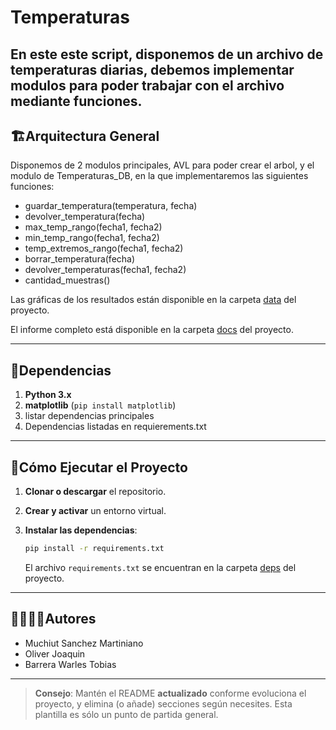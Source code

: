 # Temperaturas

En este este script, disponemos de un archivo de temperaturas diarias, debemos implementar modulos para poder trabajar con el archivo mediante funciones.
---
## 🏗Arquitectura General

Disponemos de 2 modulos principales, AVL para poder crear el arbol, y el modulo de Temperaturas_DB, en la que implementaremos las siguientes funciones:
- guardar_temperatura(temperatura, fecha)
- devolver_temperatura(fecha)
- max_temp_rango(fecha1, fecha2)
- min_temp_rango(fecha1, fecha2)
- temp_extremos_rango(fecha1, fecha2)
- borrar_temperatura(fecha)
- devolver_temperaturas(fecha1, fecha2)
- cantidad_muestras()

Las gráficas de los resultados están disponible en la carpeta [data](./data) del proyecto.

El informe completo está disponible en la carpeta [docs](./docs) del proyecto.

---
## 📑Dependencias

1. **Python 3.x**
2. **matplotlib** (`pip install matplotlib`)
3. listar dependencias principales
4. Dependencias listadas en requierements.txt

---
## 🚀Cómo Ejecutar el Proyecto
1. **Clonar o descargar** el repositorio.

2. **Crear y activar** un entorno virtual.

3. **Instalar las dependencias**:
   ```bash
   pip install -r requirements.txt
   ```
   El archivo `requirements.txt` se encuentran en la carpeta [deps](./deps) del proyecto.

---
## 🙎‍♀️🙎‍♂️Autores

- Muchiut Sanchez Martiniano
- Oliver Joaquin
- Barrera Warles Tobias

---

> **Consejo**: Mantén el README **actualizado** conforme evoluciona el proyecto, y elimina (o añade) secciones según necesites. Esta plantilla es sólo un punto de partida general.
